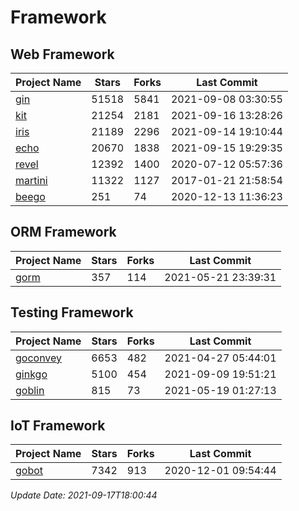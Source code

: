 # Framework

## Web Framework
| Project Name | Stars | Forks | Last Commit |
| ------------ | ----- | ----- | ----------- |
| [gin](https://github.com/gin-gonic/gin) | 51518 | 5841 | 2021-09-08 03:30:55 |
| [kit](https://github.com/go-kit/kit) | 21254 | 2181 | 2021-09-16 13:28:26 |
| [iris](https://github.com/kataras/iris) | 21189 | 2296 | 2021-09-14 19:10:44 |
| [echo](https://github.com/labstack/echo) | 20670 | 1838 | 2021-09-15 19:29:35 |
| [revel](https://github.com/revel/revel) | 12392 | 1400 | 2020-07-12 05:57:36 |
| [martini](https://github.com/go-martini/martini) | 11322 | 1127 | 2017-01-21 21:58:54 |
| [beego](https://github.com/astaxie/beego) | 251 | 74 | 2020-12-13 11:36:23 |

## ORM Framework
| Project Name | Stars | Forks | Last Commit |
| ------------ | ----- | ----- | ----------- |
| [gorm](https://github.com/jinzhu/gorm) | 357 | 114 | 2021-05-21 23:39:31 |

## Testing Framework
| Project Name | Stars | Forks | Last Commit |
| ------------ | ----- | ----- | ----------- |
| [goconvey](https://github.com/smartystreets/goconvey) | 6653 | 482 | 2021-04-27 05:44:01 |
| [ginkgo](https://github.com/onsi/ginkgo) | 5100 | 454 | 2021-09-09 19:51:21 |
| [goblin](https://github.com/franela/goblin) | 815 | 73 | 2021-05-19 01:27:13 |

## IoT Framework
| Project Name | Stars | Forks | Last Commit |
| ------------ | ----- | ----- | ----------- |
| [gobot](https://github.com/hybridgroup/gobot) | 7342 | 913 | 2020-12-01 09:54:44 |

*Update Date: 2021-09-17T18:00:44*